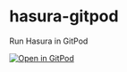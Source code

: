 # hasura-gitpod
Run Hasura in GitPod

[![Open in GitPod](https://img.shields.io/badge/Gitpod-Open%20in%20Gitpod-%230092CF.svg)](https://gitpod.io/#https://github.com/marcopeg/hasura-gitpod)